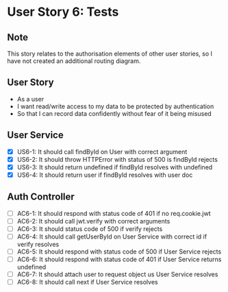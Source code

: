# User Story 6: Tests

## Note

This story relates to the authorisation elements of other user stories, so I have not created an additional routing diagram.

## User Story

- As a user
- I want read/write access to my data to be protected by authentication
- So that I can record data confidently without fear of it being misused

## User Service

- [x] US6-1: It should call findById on User with correct argument
- [x] US6-2: It should throw HTTPError with status of 500 is findById rejects
- [x] US6-3: It should return undefined if findById resolves with undefined
- [x] US6-4: It should return user if findById resolves with user doc

## Auth Controller

- [ ] AC6-1: It should respond with status code of 401 if no req.cookie.jwt
- [ ] AC6-2: It should call jwt.verify with correct arguments
- [ ] AC6-3: It should status code of 500 if verify rejects
- [ ] AC6-4: It should call getUserById on User Service with correct id if verify resolves
- [ ] AC6-5: It should respond with status code of 500 if User Service rejects
- [ ] AC6-6: It should respond with status code of 401 if User Service returns undefined
- [ ] AC6-7: It should attach user to request object us User Service resolves
- [ ] AC6-8: It should call next if User Service resolves
